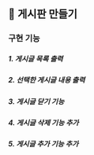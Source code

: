## 📌 게시판 만들기

### 구현 기능

##### 1. 게시글 목록 출력

##### 2. 선택한 게시글 내용 출력

##### 3. 게시글 닫기 기능

##### 4. 게시글 삭제 기능 추가

##### 5. 게시글 추가 기능 추가

